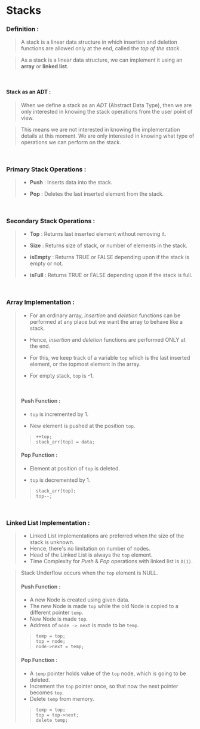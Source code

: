 # Stacks

### **Definition :**
> A stack is a linear data structure in which insertion and deletion functions are allowed only at the end, called the _top of the stack_.

> As a stack is a linear data structure, we can implement it using an **array** or  **linked list**.

&nbsp;
#### **Stack as an ADT :**
> When we define a stack as an _ADT_ (Abstract Data Type), then we are only interested in knowing the stack operations from the user point of view.

> This means we are not interested in knowing the implementation details at this moment. We are only interested in knowing what type of operations we can perform on the stack.

&nbsp;
### **Primary Stack Operations :**
>
> - **Push** : Inserts data into the stack.
>
> - **Pop** : Deletes the last inserted element from the stack.

&nbsp;
### **Secondary Stack Operations :**
> - **Top** : Returns last inserted element without removing it.
>
> - **Size** : Returns size of stack, or number of elements in the stack.
>
> - **isEmpty** : Returns TRUE or FALSE depending upon if the stack is empty or not.
>
> - **isFull** : Returns TRUE or FALSE depending upon if the stack is full.

&nbsp;
### **Array Implementation :**
> - For an ordinary array, _insertion_ and _deletion_ functions can be performed at any place but we want the array to behave like a stack.
>
> - Hence, _insertion_ and _deletion_ functions are performed ONLY at the end.
>
> - For this, we keep track of a variable ``top`` which is the last inserted element, or the topmost element in the array.
>
> - For empty stack, ``top`` is -1.
>
> &nbsp;
> #### **Push Function :**
> - ``top`` is incremented by 1.
>
> - New element is pushed at the position ``top``.
>
>> ``++top;``\
>> ``stack_arr[top] = data;``
>
> #### **Pop Function :**
>
> - Element at position of ``top`` is deleted.
>
> - ``top`` is decremented by 1.
>
>> ``stack_arr[top];``\
>> ``top--;``
>

&nbsp;
### **Linked List Implementation :**
> - Linked List implementations are preferred when the size of the stack is unknown.
> - Hence, there's no limitation on number of nodes.
> - Head of the Linked List is always the ``top`` element.
> - Time Complexity for _Push_ & _Pop_ operations with linked list is ``O(1)``.

> Stack Underflow occurs when the ``top`` element is NULL.
>
> #### **Push Function :**
> - A new Node is created using given data.
> - The new Node is made ``top`` while the old Node is copied to a different pointer ``temp``.
> - New Node is made ``top``.
> - Address of ``node -> next`` is made to be ``temp``.
>
>> ``temp = top;``\
>> ``top = node;``\
>> ``node->next = temp;``
> 
> #### **Pop Function :**
> - A ``temp`` pointer holds value of the ``top`` node, which is going to be deleted.
> - Increment the ``top`` pointer once,
so that now the next pointer becomes ``top``.
> - Delete ``temp`` from memory.
>
>> ``temp = top;``\
>> ``top = top->next;``\
>> ``delete temp;``
>